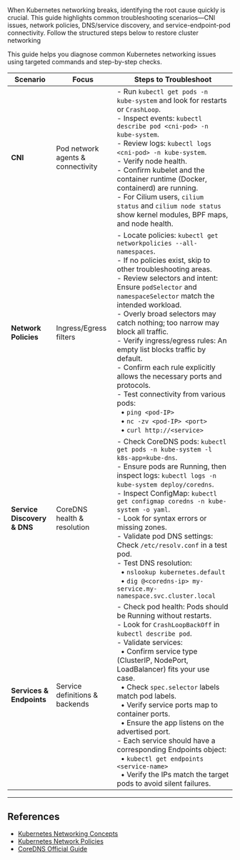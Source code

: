  #
 
 When Kubernetes networking breaks, identifying the root cause quickly is crucial. This guide highlights common troubleshooting scenarios—CNI issues, network policies, DNS/service discovery, and service-endpoint-pod connectivity. Follow the structured steps below to restore cluster networking


This guide helps you diagnose common Kubernetes networking issues using targeted commands and step-by-step checks.

| **Scenario**              | **Focus**                            | **Steps to Troubleshoot**                                                                 |
|---------------------------|---------------------------------------|------------------------------------------------------------------------------------------|
| **CNI**                   | Pod network agents & connectivity     | - Run `kubectl get pods -n kube-system` and look for restarts or `CrashLoop`. <br> - Inspect events: `kubectl describe pod <cni-pod> -n kube-system`. <br> - Review logs: `kubectl logs <cni-pod> -n kube-system`. <br> - Verify node health. <br> - Confirm kubelet and the container runtime (Docker, containerd) are running. <br> - For Cilium users, `cilium status` and `cilium node status` show kernel modules, BPF maps, and node health. |
| **Network Policies**      | Ingress/Egress filters                | - Locate policies: `kubectl get networkpolicies --all-namespaces`. <br> - If no policies exist, skip to other troubleshooting areas. <br> - Review selectors and intent: Ensure `podSelector` and `namespaceSelector` match the intended workload. <br> - Overly broad selectors may catch nothing; too narrow may block all traffic. <br> - Verify ingress/egress rules: An empty list blocks traffic by default. <br> - Confirm each rule explicitly allows the necessary ports and protocols. <br> - Test connectivity from various pods: <br> &nbsp;&nbsp;• `ping <pod-IP>` <br> &nbsp;&nbsp;• `nc -zv <pod-IP> <port>` <br> &nbsp;&nbsp;• `curl http://<service>` |
| **Service Discovery & DNS** | CoreDNS health & resolution          | - Check CoreDNS pods: `kubectl get pods -n kube-system -l k8s-app=kube-dns`. <br> - Ensure pods are Running, then inspect logs: `kubectl logs -n kube-system deploy/coredns`. <br> - Inspect ConfigMap: `kubectl get configmap coredns -n kube-system -o yaml`. <br> - Look for syntax errors or missing zones. <br> - Validate pod DNS settings: Check `/etc/resolv.conf` in a test pod. <br> - Test DNS resolution: <br> &nbsp;&nbsp;• `nslookup kubernetes.default` <br> &nbsp;&nbsp;• `dig @<coredns-ip> my-service.my-namespace.svc.cluster.local` |
| **Services & Endpoints**  | Service definitions & backends        | - Check pod health: Pods should be Running without restarts. <br> - Look for `CrashLoopBackOff` in `kubectl describe pod`. <br> - Validate services: <br> &nbsp;&nbsp;• Confirm service type (ClusterIP, NodePort, LoadBalancer) fits your use case. <br> &nbsp;&nbsp;• Check `spec.selector` labels match pod labels. <br> &nbsp;&nbsp;• Verify service ports map to container ports. <br> &nbsp;&nbsp;• Ensure the app listens on the advertised port. <br> - Each service should have a corresponding Endpoints object: <br> &nbsp;&nbsp;• `kubectl get endpoints <service-name>` <br> &nbsp;&nbsp;• Verify the IPs match the target pods to avoid silent failures. |

---

## References

- [Kubernetes Networking Concepts](https://kubernetes.io/docs/concepts/cluster-administration/networking/)
- [Kubernetes Network Policies](https://kubernetes.io/docs/concepts/services-networking/network-policies/)
- [CoreDNS Official Guide](https://coredns.io/manual/toc/)
